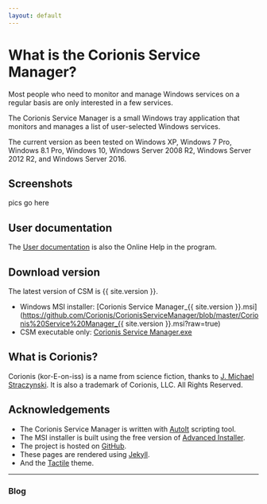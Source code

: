 ```yaml
---
layout: default
---
```

# What is the Corionis Service Manager?
Most people who need to monitor and manage Windows services on a regular basis are only interested in a few services.

The Corionis Service Manager is a small Windows tray application that monitors and manages a list of user-selected Windows services.

The current version as been tested on Windows XP, Windows 7 Pro, Windows 8.1 Pro, Windows 10, Windows Server 2008 R2, Windows Server 2012 R2, and Windows Server 2016.

## Screenshots
pics go here

## User documentation
The [User documentation](help) is also the Online Help in the program.

## Download version
The latest version of CSM is  {{ site.version }}.
 * Windows MSI installer: [Corionis Service Manager_{{ site.version }}.msi](https://github.com/Corionis/CorionisServiceManager/blob/master/Corionis%20Service%20Manager_{{ site.version }}.msi?raw=true)
 * CSM executable only: [Corionis Service Manager.exe](https://github.com/Corionis/CorionisServiceManager/blob/master/Corionis%20Service%20Manager.exe?raw=true)

## What is Corionis?
Corionis (kor-E-on-iss) is a name from science fiction, thanks to [J. Michael Straczynski](http://www.imdb.com/name/nm0833089). It is also a trademark of Corionis, LLC. All Rights Reserved.

## Acknowledgements
 * The Corionis Service Manager is written with [AutoIt](https://www.autoitscript.com/) scripting tool.
 * The MSI installer is built using the free version of [Advanced Installer](http://www.advancedinstaller.com/).
 * The project is hosted on [GitHub](https://github.com).
 * These pages are rendered using [Jekyll](https://jekyllrb.com/).
 * And the [Tactile](https://pages-themes.github.io/tactile/) theme.

---
### Blog
